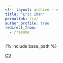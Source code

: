 ```yaml
---
<!-- layout: archive -->
title: "Eric Zhan"
permalink: /cv/
author_profile: true
redirect_from:
  - /resume
---
```


{% include base_path %}

[CV](http://ezhan94.github.io/files/CV_June2020.pdf)

<!-- <embed src="http://ezhan94.github.io/files/CV_June2020.pdf" width="650" height="1800" type='application/pdf'> -->
